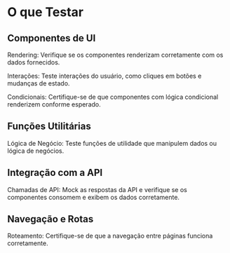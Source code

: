 # O que Testar

## Componentes de UI

Rendering: Verifique se os componentes renderizam corretamente com os dados fornecidos.

Interações: Teste interações do usuário, como cliques em botões e mudanças de estado.

Condicionais: Certifique-se de que componentes com lógica condicional renderizem conforme esperado.

## Funções Utilitárias

Lógica de Negócio: Teste funções de utilidade que manipulem dados ou lógica de negócios.

## Integração com a API

Chamadas de API: Mock as respostas da API e verifique se os componentes consomem e exibem os dados corretamente.

## Navegação e Rotas

Roteamento: Certifique-se de que a navegação entre páginas funciona corretamente.
